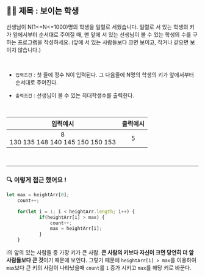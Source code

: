 ## ✍🏻 제목 : 보이는 학생
선생님이 N(1<=N<=1000)명의 학생을 일렬로 세웠습니다. 일렬로 서 있는 학생의 키가 앞에서부터 순서대로 주어질 때, 맨 앞에 서 있는 선생님이 볼 수 있는 학생의 수를 구하는 프로그램을 작성하세요. (앞에 서 있는 사람들보다 크면 보이고, 작거나 같으면 보이지 않습니다.)

</br>

- `입력조건` : 첫 줄에 정수 N이 입력된다. 그 다음줄에 N명의 학생의 키가 앞에서부터 순서대로 주어진다.

- `출력조건` : 선생님이 볼 수 있는 최대학생수를 출력한다.

</br>

|입력예시|출력예시|
|:------:|:----:|
|8</br>130 135 148 140 145 150 150 153 |5|


</br>

---

### 🔍 이렇게 접근 했어요 !

```javascript
let max = heightArr[0];  
    count++;

    for(let i = 1; i < heightArr.length; i++) {
            if(heightArr[i] > max) {
                count++;
                max = heightArr[i]; 
            }
    }
```
i의 앞의 있는 사람들 중 가장 키가 큰 사람. **큰 사람의 키보다 자신이 크면 당연히 더 앞 사람들보다 큰 것**이기 때문에 보인다. 그렇기 때문에 `heightArr[i] > max`를 이용하여 `max`보다 큰 키의 사람이 나타났을때 `count`를 `1` 증가 시키고 `max`를 해당 키로 바꾼다.